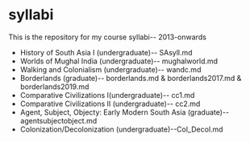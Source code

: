 syllabi
=======

This is the repository for my course syllabi-- 2013-onwards
* History of South Asia I (undergraduate)-- SAsyll.md
* Worlds of Mughal India (undergraduate)-- mughalworld.md
* Walking and Colonialism (undergraduate)-- wandc.md
* Borderlands (graduate)-- borderlands.md & borderlands2017.md & borderlands2019.md
* Comparative Civilizations I(undergraduate)-- cc1.md
* Comparative Civilizations II (undergraduate)-- cc2.md
* Agent, Subject, Objecty: Early Modern South Asia (graduate)-- agentsubjectobject.md
* Colonization/Decolonization (undergraduate)--Col_Decol.md
